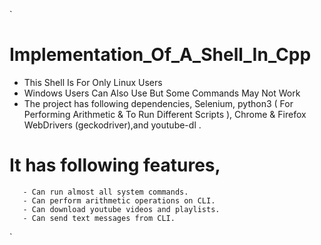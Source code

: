 `
# Implementation_Of_A_Shell_In_Cpp
- This Shell Is For Only Linux Users
- Windows Users Can Also Use But Some Commands May Not Work
- The project has following dependencies,
   Selenium, python3 ( For Performing Arithmetic & To Run Different Scripts ), Chrome & Firefox WebDrivers (geckodriver),and  youtube-dl .
   
   
# It has following features,
       - Can run almost all system commands.
       - Can perform arithmetic operations on CLI.
       - Can download youtube videos and playlists.
       - Can send text messages from CLI.
`
